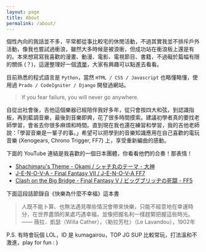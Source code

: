 ```yaml
---
layout: page
title: About
permalink: /about/
---
```


個性內向的我話並不多，平常都從事比較宅的休閒活動，不過其實我並不排斥戶外活動，像我也嘗試過衝浪，雖然大多時候是被浪衝，但成功站在衝浪板上還是有的。本來想寫寫我喜歡的漫畫、動漫、電影、電視節目、書籍，不過礙於篇幅有限的關係 (？)，這邊整理好一個[清單](/favorites/)，大家有興趣可以點進去看看。

目前熟悉的程式語言是 `Python`，當然 `HTML / CSS / Javascript` 也略懂略懂，使用過 `Prado / CodeIgniter / Django` 開發過網站。

> If you fear failure, you will never go anywhere.

自從出社會後，吉他這個樂器已經陪伴我好多年，從只會按四大和弦，到認識指板，再到藍調音樂，最後到音樂即興，花了很多時間摸索。建議初學者真的要找老師學習，會省去你很多麻煩和時間。直到現在我也還在練習和學習，我的吉他老師說：「學習音樂是一輩子的事。」希望可以把學到的音樂知識應用在自己喜歡的電玩音樂 (Xenogears, Chrono Trigger, FF7) 上，享受重新編曲的感動。

下面的 YouTube 連結是我喜歡的一個日本團體，你看看他們的合奏！那表情！
- [Shachimaru's Theme - Okami / シャチ丸のテーマ - 大神](https://www.youtube.com/watch?v=woyeRWsF-v0)
- [J-E-N-O-V-A - Final Fantasy VII / J-E-N-O-V-A FF7](https://www.youtube.com/watch?v=XzdF4zj_V1M)
- [Clash on the Big Bridge - Final Fantasy V / ビッグブリッヂの死闘 - FF5](https://www.youtube.com/watch?v=4C44ftapDdc)

下面這段話節錄自《快樂為什麼不幸福》這本書
> 人既不能卜算、也無法遇見哪些情況會帶來快樂，只能不經意地在幸運時分，在世界盡頭的某處巧遇幸福，並像把握名利一樣趕緊把握這些時光。
—— 薇拉．凱瑟（Willa Cather），〈勒拉芳杜〉（Le Lavandou），1902年

P.S. 有時會玩個 LOL，ID 是 kumagairou，TOP JG SUP 比較常玩，打法溫和不激進，play for fun : )
